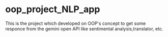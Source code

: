 # oop_project_NLP_app
This is the project which developed on OOP's concept to get some responce from the gemini open API like sentimental analysis,translator, etc.

